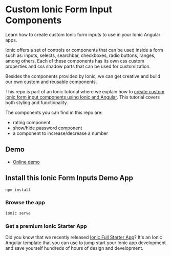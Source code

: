 # Custom Ionic Form Input Components
Learn how to create custom Ionic form inputs to use in your Ionic Angular apps. 

Ionic offers a set of controls or components that can be used inside a form such as: inputs, selects, searchbar, checkboxes, radio buttons, ranges, among others. Each of these components has its own css custom properties and css shadow parts that can be used for customization.

Besides the components provided by Ionic, we can get creative and build our own custom and reusable components. 

This repo is part of an Ionic tutorial where we explain how to [create custom ionic form input components using Ionic and Angular](https://ionicthemes.com/tutorials/custom-ionic-form-input-components). This tutorial covers both styling and functionality.

The components you can find in this repo are:
- rating component
- show/hide password component
- a component to increase/decrease a number

## Demo
- [Online demo](https://custom-ionic-form-input.web.app)

## Install this Ionic Form Inputs Demo App
```
npm install
```
### Browse the app
```
ionic serve
```

### Get a premium Ionic Starter App
Did you know that we recently released [Ionic Full Starter App](https://ionicthemes.com/product/ionic5-full-starter-app-pro-version)? It's an Ionic Angular template that you can use to jump start your Ionic app development and save yourself hundreds of hours of design and development.
